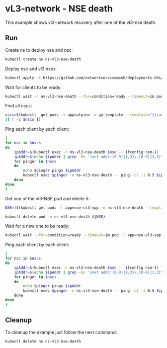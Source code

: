 # vL3-network - NSE death

This example shows vl3-network recovery after one of the vl3-nse death.


## Run

Create ns to deploy nse and nsc:
```bash
kubectl create ns ns-vl3-nse-death
```

Deploy nsc and vl3 nses:
```bash
kubectl apply -k https://github.com/networkservicemesh/deployments-k8s/examples/heal/vl3-nse-death?ref=122120cbb1957de09043f931f72a746e89a5268d
```

Wait for clients to be ready:
```bash
kubectl wait -n ns-vl3-nse-death --for=condition=ready --timeout=1m pod -l app=alpine
```

Find all nscs:
```bash
nscs=$(kubectl  get pods -l app=alpine -o go-template --template="{{range .items}}{{.metadata.name}} {{end}}" -n ns-vl3-nse-death) 
[[ ! -z $nscs ]]
```

Ping each client by each client:
```bash
(
for nsc in $nscs 
do
    ipAddr=$(kubectl exec -n ns-vl3-nse-death $nsc -- ifconfig nsm-1) || exit
    ipAddr=$(echo $ipAddr | grep -Eo 'inet addr:[0-9]{1,3}\.[0-9]{1,3}\.[0-9]{1,3}\.[0-9]{1,3}'| cut -c 11-)
    for pinger in $nscs
    do
        echo $pinger pings $ipAddr
        kubectl exec $pinger -n ns-vl3-nse-death -- ping -c2 -i 0.5 $ipAddr || exit
    done
done
)
```

Get one of the vl3-NSE pod and delete it:
```bash
NSE=($(kubectl get pods -l app=nse-vl3-vpp -n ns-vl3-nse-death --template '{{range .items}}{{.metadata.name}}{{"\n"}}{{end}}')[0])
```
```bash
kubectl delete pod -n ns-vl3-nse-death ${NSE}
```

Wait for a new one to be ready:
```bash
kubectl wait --for=condition=ready --timeout=1m pod -l app=nse-vl3-vpp -n ns-vl3-nse-death
```

Ping each client by each client:
```bash
(
for nsc in $nscs 
do
    ipAddr=$(kubectl exec -n ns-vl3-nse-death $nsc -- ifconfig nsm-1) || exit
    ipAddr=$(echo $ipAddr | grep -Eo 'inet addr:[0-9]{1,3}\.[0-9]{1,3}\.[0-9]{1,3}\.[0-9]{1,3}'| cut -c 11-)
    for pinger in $nscs
    do
        echo $pinger pings $ipAddr
        kubectl exec $pinger -n ns-vl3-nse-death -- ping -c2 -i 0.5 $ipAddr || exit
    done
done
)
```

## Cleanup

To cleanup the example just follow the next command:
```bash
kubectl delete ns ns-vl3-nse-death
```
